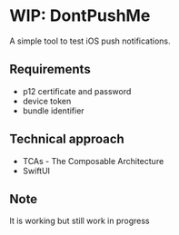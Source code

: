 # WIP: DontPushMe

A simple tool to test iOS push notifications.

## Requirements

* p12 certificate and password
* device token
* bundle identifier

## Technical approach

* TCAs - The Composable Architecture
* SwiftUI

## Note

It is working but still work in progress
